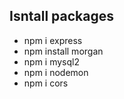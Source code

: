 ## Isntall packages
 - npm i express
 - npm install morgan
 - npm i mysql2
 - npm i nodemon
 - npm i cors
